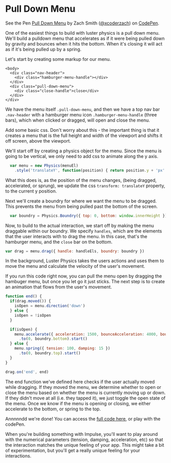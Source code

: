 Pull Down Menu
==============

<p data-height="564" data-theme-id="8002" data-slug-hash="nmewI" data-default-tab="result" class='codepen'>See the Pen <a href='http://codepen.io/xcoderzach/pen/nmewI/'>Pull Down Menu</a> by Zach Smith (<a href='http://codepen.io/xcoderzach'>@xcoderzach</a>) on <a href='http://codepen.io'>CodePen</a>.</p>

  One of the easiest things to build with luster physics is a pull down menu.
We'll build a pulldown menu that accelerates as if it were being pulled down
by gravity and bounces when it hits the bottom. When it's closing it will
act as if it's being pulled up by a spring.

  Let's start by creating some markup for our menu.

```markup
<body>
  <div class="nav-header">
    <div class="hamburger-menu-handle"></div>
  </div>
  <div class="pull-down-menu">
    <div class="close-handle">close</div>
  </div>
</div>
```

  We have the menu itself `.pull-down-menu`, and then we have a top nav bar
`.nav-header` with a hamburger menu icon `.hamburger-menu-handle` (three
bars), which when clicked or dragged, will open and close the menu.

  Add some basic css. Don't worry about this - the important thing is that it creates a menu that
is the full height and width of the viewport and shifts it off screen, above
the viewport.

  We'll start off by creating a physics object for the menu. Since the menu is
going to be vertical, we only need to add css to animate along the y axis.

```javascript
  var menu = new Physics(menuEl)
    .style('translateY', function(position) { return position.y + 'px' })
```

  What this does is, as the position of the menu changes, (being dragged,
accelerated, or sprung), we update the css `transform: translateY` property, to the
current y position.

  Next we'll create a boundry for where we want the menu to be dragged.
 This prevents the menu from being pulled past the bottom of the screen.

```javascript
  var boundry = Physics.Boundry({ top: 0, bottom: window.innerHeight })
```

  Now, to build to the actual interaction, we start off by making the menu
draggable within our boundry.  We specify `handles`, which are the elements
that the user interacts with to drag the menu.  In this case, that's the hamburger
menu, and the `close` bar on the bottom.

```javascript
var drag = menu.drag({ handle: handleEls, boundry: boundry })
```

  In the background, Luster Physics takes the users actions and uses them to move
the menu and calculate the velocity of the user's movement.

  If you run this code right now, you can pull the menu open by dragging
the hambuger menu, but once you let go it just sticks.  The next step is
to create an animation that flows from the user's movement.

```javascript
function end() {
  if(drag.moved()) {
    isOpen = menu.direction('down')
  } else {
    isOpen = !isOpen
  }

  if(isOpen) {
    menu.accelerate({ acceleration: 1500, bounceAcceleration: 4000, bounce: true })
      .to(0, boundry.bottom).start()
  } else {
    menu.spring({ tension: 100, damping: 15 })
      .to(0, boundry.top).start()
  }
}

drag.on('end', end)
```

  The end function we've defined here checks if the user actually moved while
dragging.  If they moved the menu, we determine whether to open or close the
menu based on whether the menu is currently moving up or down.  If they
didn't move at all (i.e. they tapped it), we just toggle the open state of the
menu.  Once we know if the menu is opening or closing, we either accelerate to the
bottom, or spring to the top.

  Annnnndd we're done! You can access the [full code here](https://github.com/luster-io/demo-pull-down-menu/blob/master/app/scripts/app.js), or play with the codePen.

  When you're building something with Impulse, you'll want to play around with the
numerical parameters (tension, damping, acceleration, etc) so that the interaction
matches the unique feeling of your app.  This might take a bit of experimentation, but
you'll get a really unique feeling for your interactions. 